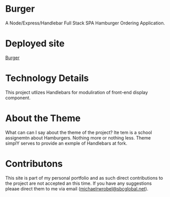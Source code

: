 # Burger
A Node/Express/Handlebar Full Stack SPA Hamburger Ordering Application.

# Deployed site
[Burger](https://michaelwrobelpersonal.github.io/RPS-Multiplayer/)

# Technology Details

This project utlizes Handlebars for moduliration of front-end display component.
 
# About the Theme

What can can I say about the theme of the project?  Ite tem is a school assignemtn about Hamburgers.  Nothing more or nothing less.
Theme simplY serves to provide an exmple of Handlebars at fork.

# Contributons

This site is part of my personal portfolio and as such direct contributions to the project are not accepted an this time.  If you have any suggestions pleaae direct them to me via email (michaelrwrobel@sbcglobal.net).





